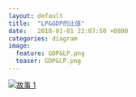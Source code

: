 ```yaml
---  
layout: default  
title:  "LP&GDP的比值"  
date:   2018-01-01 22:07:50 +0800  
categories: diagram
image:
  feature: GDP&LP.png
  teaser: GDP&LP.png
---  
```


<div class='tableauPlaceholder' id='viz1515323248772' style='position: relative'>
     <noscript><a href='#'><img alt='故事 1 '
     src='https:&#47;&#47;public.tableau.com&#47;static&#47;images&#47;GD&#47;GDPLP&#47;1_2&#47;1_rss.png' style='border: none' /></a>
     </noscript>
     <object class='tableauViz'  style='display:none;'><param name='host_url' value='https%3A%2F%2Fpublic.tableau.com%2F' /> <param name='embed_code_version' value='3' /> <param name='site_root' value='' /><param name='name' value='GDPLP&#47;1_2' /><param name='tabs' value='no' /><param name='toolbar' value='yes' /><param name='static_image' value='https:&#47;&#47;public.tableau.com&#47;static&#47;images&#47;GD&#47;GDPLP&#47;1_2&#47;1.png' /> <param name='animate_transition' value='yes' /><param name='display_static_image' value='yes' /><param name='display_spinner' value='yes' /><param name='display_overlay' value='yes' /><param name='display_count' value='yes' /><param name='filter' value='publish=yes' />
     </object>
</div>                
<script type='text/javascript'>                    var divElement = document.getElementById('viz1515323248772');                    var vizElement = divElement.getElementsByTagName('object')[0];                    vizElement.style.width='1016px';vizElement.style.height='991px';                    var scriptElement = document.createElement('script');                    scriptElement.src = 'https://public.tableau.com/javascripts/api/viz_v1.js';                    vizElement.parentNode.insertBefore(scriptElement, vizElement);                
</script>
